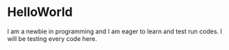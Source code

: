# HelloWorld
I am a newbie in programming and I am eager to learn and test run codes. I will be testing every code here.
